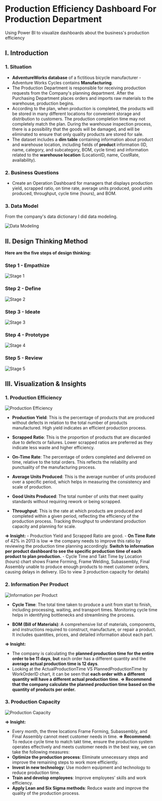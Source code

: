 # Production Efficiency Dashboard For Production Department
Using Power BI to visualize dashboards about the business's production efficiency 

## **I. Introduction**

### **1. Situation**

- **AdventureWorks database** of a fictitious bicycle manufacturer - Adventure Works Cycles contains **Manufacturing**.
- The Production Department is responsible for receiving production requests from the Company's planning department. After the Purchasing Department places orders and imports raw materials to the warehouse, production begins.
- According to the plan, when production is completed, the products will be stored in many different locations for convenient storage and distribution to customers. The production completion time may not completely match the plan. During the warehouse inspection process, there is a possibility that the goods will be damaged, and will be eliminated to ensure that only quality products are stored for sale.
- The dataset includes a **dim table** containing information about product and warehouse location, including fields of **product** information (ID, name, category, and subcategory, BOM, cycle time) and information related to the **warehouse location** (LocationID, name, CostRate, availability).

### **2. Business Questions**

- Create an Operation Dashboard for managers that displays production yield, scrapped ratio, on time rate, average units produced, good units produced, throughput, cycle time (hours), and BOM.

### **3. Data Model**

From the company's data dictionary I did data modeling.

![Data Modeling](https://github.com/user-attachments/assets/904b6a9e-2e02-40f5-833e-a4441775bb95)

## **II. Design Thinking Method**

**Here are the five steps of design thinking:**

### **Step 1 - Empathize**

![Stage 1](https://github.com/user-attachments/assets/d3dc6834-1622-470b-9563-bbc99ea417f3)

### **Step 2 - Define**

![Stage 2](https://github.com/user-attachments/assets/1789f334-57c7-4977-8f3c-9a978672527b)

### **Step 3 - Ideate**

![Stage 3](https://github.com/user-attachments/assets/f6532036-b16e-4419-bc47-eabd08e50d0a)

### **Step 4 - Prototype**

![Stage 4](https://github.com/user-attachments/assets/50d50b84-eea7-4ef2-8a1c-e6ced6b24720)

### **Step 5 - Review**

![Stage 5](https://github.com/user-attachments/assets/9413693a-0e79-409c-bd57-f023ce0b3899)

## **III. Visualization & Insights**
### **1. Production Efficiency**

![Production Efficiency](https://github.com/user-attachments/assets/3b176c40-8be8-4b90-a5c4-87a002ab4122)

- **Production Yield**: This is the percentage of products that are produced without defects in relation to the total number of products manufactured. High yield indicates an efficient production process.

- **Scrapped Ratio**: This is the proportion of products that are discarded due to defects or failures. Lower scrapped ratios are preferred as they indicate less waste and higher efficiency.

- **On-Time Rate**: The percentage of orders completed and delivered on time, relative to the total orders. This reflects the reliability and punctuality of the manufacturing process.

- **Average Units Produced**: This is the average number of units produced over a specific period, which helps in measuring the consistency and scale of production.

- **Good Units Produced**: The total number of units that meet quality standards without requiring rework or being scrapped.

- **Throughput**: This is the rate at which products are produced and completed within a given period, reflecting the efficiency of the production process. Tracking throughput to understand production capacity and planning for scale. 

**=> Insight:**
    - Production Yield and Scrapped Ratio are good.
    - **On Time Rate** of 42% in 2013 is low => the company needs to improve this ratio by reviewing the production time planning accordingly. **Switch to information per product dashboard to see the specific production time of each product to plan production.**
    - Cycle Time and Takt Time by Location (hours) chart shows Frame Forming, Frame Welding, Subassembly, Final Assembly unable to produce enough products to meet customer orders, causing delays in delivery. (Go to view 3 production capacity for details)

### **2. Information Per Product**

![Information per Product](https://github.com/user-attachments/assets/52fef534-70f9-42c6-9add-cf8210dd8a66)

- **Cycle Time**: The total time taken to produce a unit from start to finish, including processing, waiting, and transport times. Monitoring cycle time helps in identifying bottlenecks and streamlining the process. 

- **BOM (Bill of Materials)**: A comprehensive list of materials, components, and instructions required to construct, manufacture, or repair a product. It includes quantities, prices, and detailed information about each part.

**=> Insight:**
   - The company is calculating the **planned production time for the entire order to be 11 days**, **but** each order has a different quantity and the **average actual production time is 12 days**.
   - Looking at the ActualProductionTime VS PlannedProductionTime by WorkOrderID chart, it can be seen that **each order with a different quantity will have a different actual production time**.
**=> Recommend that the company calculate the planned production time based on the quantity of products per order.**

### **3. Production Capacity**

![Production Capacity](https://github.com/user-attachments/assets/ab5dce4a-6b14-45ab-af56-ff328759155b)

**=> Insight:**
   - Every month, the three locations Frame Forming, Subassembly, and Final Assembly cannot meet customer needs in time. 
**=> Recommend:** To reduce cycle time to match takt time, ensure the production system operates effectively and meets customer needs in the best way, we can take the following measures:
   - **Optimize the production process**: Eliminate unnecessary steps and improve the remaining steps to work more efficiently.
   - **Invest in new technology**: Use modern equipment and technology to reduce production time.
   - **Train and develop employees**: Improve employees' skills and work efficiency.
   - **Apply Lean and Six Sigma methods**: Reduce waste and improve the quality of the production process.
